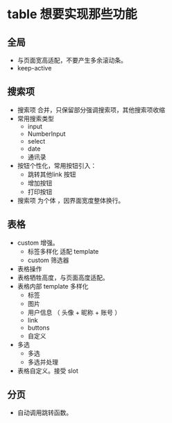# table 想要实现那些功能
## 全局
- 与页面宽高适配，不要产生多余滚动条。
- keep-active
## 搜索项
- 搜索项 合并，只保留部分强调搜索项，其他搜索项收缩
- 常用搜索类型
  - input
  - NumberInput
  - select
  - date
  - 通讯录
- 按钮个性化，常用按钮引入：
  - 跳转其他link 按钮
  - 增加按钮
  - 打印按钮
- 搜索项 为个体 ，因界面宽度整体换行。
## 表格
- custom 增强。
  - 标签多样化 适配 template 
  - custom 筛选器
- 表格操作
- 表格牺牲高度，与页面高度适配。
- 表格内部 template 多样化
  - 标签
  - 图片
  - 用户信息 （ 头像 + 昵称 + 账号 ）
  - link
  - buttons
  - 自定义
- 多选
  - 多选
  - 多选并处理
- 表格自定义。接受 slot 
## 分页
- 自动调用跳转函数。